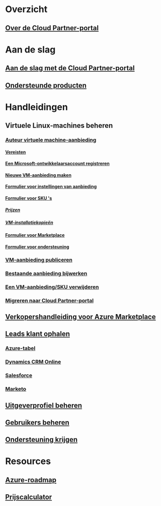 # Overzicht
## [Over de Cloud Partner-portal](./cloud-partner-portal-what-is-the-cloud-partner-portal.md)

# Aan de slag
## [Aan de slag met de Cloud Partner-portal](./cloud-partner-portal-getting-started-with-the-cloud-partner-portal.md)
## [Ondersteunde producten](./Cloud-partner-portal-products-that-can-get-published-via-portal.md)

# Handleidingen
## Virtuele Linux-machines beheren
### [Auteur virtuele machine-aanbieding](./cloud-partner-portal-publish-virtual-machine.md)
#### [Vereisten](./cloud-partner-portal-publish-virtual-machine.md#what-are-pre-requisites-for-publishing-a-vm)
#### [Een Microsoft-ontwikkelaarsaccount registreren](./cloud-partner-portal-dev-center-accounts-registration.md)
#### [Nieuwe VM-aanbieding maken](./cloud-partner-portal-publish-virtual-machine.md#how-to-create-a-new-vm-offer)
#### [Formulier voor instellingen van aanbieding](./cloud-partner-portal-publish-virtual-machine.md#how-to-fill-out-the-offer-settings-form)
#### [Formulier voor SKU 's](./cloud-partner-portal-publish-virtual-machine.md#how-to-create-skus)
##### [Prijzen](./cloud-partner-portal-publish-virtual-machine.md#pricing)
##### [VM-installatiekopieën](cloud-partner-portal-publish-virtual-machine.md#vm-images)
#### [Formulier voor Marketplace](./cloud-partner-portal-publish-virtual-machine.md#marketplace-form)
#### [Formulier voor ondersteuning](cloud-partner-portal-publish-virtual-machine.md#support-form)
### [VM-aanbieding publiceren](./Cloud-partner-portal-make-offer-live-on-Azure-Marketplace.md)

### [Bestaande aanbieding bijwerken](./cloud-partner-portal-update-existing-offer.md)
### [Een VM-aanbieding/SKU verwijderen](./cloud-partner-portal-delete-an-offer.md)
### [Migreren naar Cloud Partner-portal](./cloud-partner-portal-how-to-migrate-to-the-new-cloud-partner-portal.md)
## [Verkopershandleiding voor Azure Marketplace](./cloud-partner-portal-seller-guide.md)

## [Leads klant ophalen](./cloud-partner-portal-get-customer-leads.md)
### [Azure-tabel](./cloud-partner-portal-lead-management-instructions-azure-table.md)
### [Dynamics CRM Online](./cloud-partner-portal-lead-management-instructions-dynamics.md)
### [Salesforce](./cloud-partner-portal-lead-management-instructions-salesforce.md)
### [Marketo](./cloud-partner-portal-lead-management-instructions-marketo.md)

## [Uitgeverprofiel beheren](./cloud-partner-portal-manage-publisher-profile.md)
## [Gebruikers beheren](./cloud-partner-portal-manage-users.md)
## [Ondersteuning krijgen](./cloud-partner-portal-support-for-cloud-partner-portal.md)
# Resources
## [Azure-roadmap](https://azure.microsoft.com/roadmap/)
## [Prijscalculator](https://azure.microsoft.com/pricing/calculator/)
